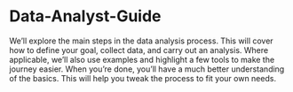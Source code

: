 # Data-Analyst-Guide
We’ll explore the main steps in the data analysis process. This will cover how to define your goal, collect data, and carry out an analysis. Where applicable, we’ll also use examples and highlight a few tools to make the journey easier. When you’re done, you’ll have a much better understanding of the basics. This will help you tweak the process to fit your own needs.
